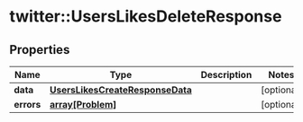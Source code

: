 # twitter::UsersLikesDeleteResponse


## Properties
Name | Type | Description | Notes
------------ | ------------- | ------------- | -------------
**data** | [**UsersLikesCreateResponseData**](UsersLikesCreateResponse_data.md) |  | [optional] 
**errors** | [**array[Problem]**](Problem.md) |  | [optional] 


